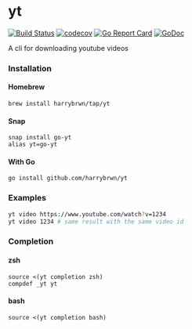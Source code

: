 # yt

[![Build Status](https://travis-ci.com/harrybrwn/yt.svg?branch=master)](https://travis-ci.com/harrybrwn/yt)
[![codecov](https://codecov.io/gh/harrybrwn/yt/branch/master/graph/badge.svg)](https://codecov.io/gh/harrybrwn/yt)
[![Go Report Card](https://goreportcard.com/badge/github.com/harrybrwn/yt)](https://goreportcard.com/report/github.com/harrybrwn/yt)
[![GoDoc](https://godoc.org/github.com/github.com/harrybrwn/yt?status.svg)](https://godoc.org/github.com/harrybrwn/yt)

A cli for downloading youtube videos


### Installation
#### Homebrew
```
brew install harrybrwn/tap/yt
```
#### Snap
```
snap install go-yt
alias yt=go-yt
```
#### With Go
```
go install github.com/harrybrwn/yt
```

### Examples
```sh
yt video https://www.youtube.com/watch?v=1234
yt video 1234 # same result with the same video id
```

### Completion
#### zsh
```
source <(yt completion zsh)
compdef _yt yt
```
#### bash
```
source <(yt completion bash)
```
